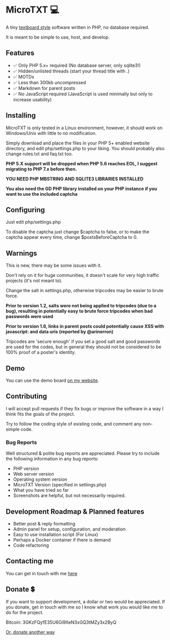 # MicroTXT 💻

A tiny [textboard style](https://en.wikipedia.org/wiki/Textboard) software written in PHP, no database required.

It is meant to be simple to use, host, and develop.

## Features

* ✅ Only PHP 5.x+ required (No database server, only sqlite3!)
* ✅ Hidden/unlisted threads (start your thread title with .)
* ✅ MOTDs
* ✅ Less than 300kb uncompressed
* ✅ Markdown for parent posts
* ✅ No JavaScript required (JavaScript is used minimally but only to increase usability)

## Installing

MicroTXT is only tested in a Linux environment, however, it should work on Windows/Unix with little to no modification.

Simply download and place the files in your PHP 5+ enabled website directory, and edit php/settings.php to your liking. You should probably also change rules.txt and faq.txt too.

**PHP 5.X support will be dropped when PHP 5.6 reaches EOL, I suggest migrating to PHP 7.x before then.**

**YOU NEED PHP MBSTRING AND SQLITE3 LIBRARIES INSTALLED**

**You also need the GD PHP library installed on your PHP instance if you want to use the included captcha**

## Configuring

Just edit php/settings.php

To disable the captcha just change $captcha to false, or to make the captcha appear every time, change $postsBeforeCaptcha to 0.

## Warnings

This is new, there may be some issues with it.

Don't rely on it for huge communities, it doesn't scale for very high traffic projects (it's not meant to).

Change the salt in settings.php, otherwise tripcodes may be easier to brute force.

**Prior to version 1.2, salts were not being applied to tripcodes (due to a bug), resulting in potentially easy to brute force tripcodes when bad passwords were used**

**Prior to version 1.6, links in parent posts could potentially cause XSS with javascript: and data uris (reported by @arinerron)**

Tripcodes are 'secure enough' if you set a good salt and good passwords are used for the codes, but in general they should not be considered to be 100% proof of a poster's identity.

## Demo

You can use the demo board [on my website](https://www.chaoswebs.net/mt/).

## Contributing

I will accept pull requests if they fix bugs or improve the software in a way I think fits the goals of the project.

Try to follow the coding style of existing code, and comment any non-simple code.

### Bug Reports

Well structured & polite bug reports are appreciated. Please try to include the following information in any bug reports:

* PHP version
* Web server version
* Operating system version
* MicroTXT Version (specified in settings.php)
* What you have tried so far
* Screenshots are helpful, but not necessarily required.

## Development Roadmap & Planned features

* Better post & reply formatting
* Admin panel for setup, configuration, and moderation
* Easy to use installation script (For Linux)
* Perhaps a Docker container if there is demand
* Code refactoring

## Contacting me

You can get in touch with me [here](https://chaoswebs.net/contact)

## Donate 💲

If you want to support development, a dollar or two would be appreciated. If you donate, get in touch with me so I know what work you would like me to do for the project.

Bitcoin: 3GKzFQyfE35U6Gi9XeN3xGQ3tMZy3x2ByQ

[Or, donate another way](https://chaoswebs.net/donate)
